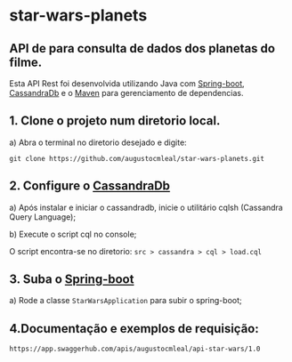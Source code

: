 # star-wars-planets
## API de para consulta de dados dos planetas do filme.

Esta API Rest foi desenvolvida utilizando Java com [Spring-boot](https://github.com/spring-projects/spring-boot), [CassandraDb](https://github.com/apache/cassandra)
 e o [Maven](https://github.com/apache/maven) para gerenciamento de dependencias.

## 1. Clone o projeto num diretorio local.
a) Abra o terminal no diretorio desejado e digite:

`git clone https://github.com/augustocmleal/star-wars-planets.git`

## 2. Configure o [CassandraDb](https://github.com/apache/cassandra)

a) Após instalar e iniciar o cassandradb, inicie o utilitário cqlsh (Cassandra Query Language);

b) Execute o script cql no console;

O script encontra-se no diretorio: `src > cassandra > cql > load.cql`

## 3. Suba o [Spring-boot](https://github.com/spring-projects/spring-boot)

a) Rode a classe `StarWarsApplication` para subir o spring-boot;

## 4.Documentação e exemplos de requisição:

`https://app.swaggerhub.com/apis/augustocmleal/api-star-wars/1.0`
